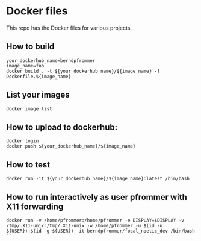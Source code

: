 # Docker files


This repo has the Docker files for various projects.

## How to build

```
your_dockerhub_name=berndpfrommer
image_name=foo
docker build . -t ${your_dockerhub_name}/${image_name} -f  Dockerfile.${image_name}
```

## List your images
```
docker image list
```

## How to upload to dockerhub:
```
docker login
docker push ${your_dockerhub_name}/${image_name}
```


## How to test
```
docker run -it ${your_dockerhub_name}/${image_name}:latest /bin/bash
```

## How to run interactively as user pfrommer with X11 forwarding

```
docker run -v /home/pfrommer:/home/pfrommer -e DISPLAY=$DISPLAY -v /tmp/.X11-unix:/tmp/.X11-unix -w /home/pfrommer -u $(id -u ${USER}):$(id -g ${USER}) -it berndpfrommer/focal_noetic_dev /bin/bash
``
